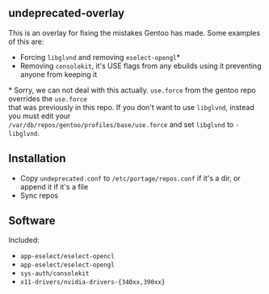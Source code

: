 ## undeprecated-overlay

This is an overlay for fixing the mistakes Gentoo has made. Some examples of this are:

- Forcing `libglvnd` and removing `eselect-opengl`\*
- Removing `consolekit`, it's USE flags from any ebuilds using it preventing anyone from keeping it

\* Sorry, we can not deal with this actually. `use.force` from the gentoo repo overrides the `use.force`<br>
that was previously in this repo. If you don't want to use `libglvnd`, instead you must edit your<br>
`/var/db/repos/gentoo/profiles/base/use.force` and set `libglvnd` to `-libglvnd`.

## Installation

- Copy `undeprecated.conf` to `/etc/portage/repos.conf` if it's a dir, or append it if it's a file
- Sync repos

## Software

Included:

- `app-eselect/eselect-opencl`
- `app-eselect/eselect-opengl`
- `sys-auth/consolekit`
- `x11-drivers/nvidia-drivers-{340xx,390xx}`
